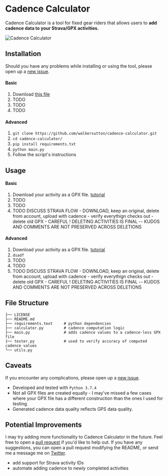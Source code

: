 # Cadence Calculator

<!-- **Read more about this project [here](https://walkercsutton.com/projects/cadence-calculator).** -->

<!-- [![Github All Releases](https://img.shields.io/github/downloads/walkersutton/cadence-calculator/total.svg)]() -->

Cadence Calculator is a tool for fixed gear riders that allows users to **add cadence data to your Strava/GPX activities.**

![Cadence Calculator](https://i.imgur.com/xoy5skH.png)

## Installation
Should you have any problems while installing or using the tool, please open up a [new issue](https://github.com/walkersutton/cadence-calculator/issues).
#### Basic
1. Download [this file](https://github.com/walkersutton/cadence-calculator/issues)
2. TODO
2. TODO
2. TODO

#### Advanced
1. ```git clone https://github.com/walkersutton/cadence-calculator.git```
2. ```cd cadence-calculator/```
3. ```pip install requirements.txt```
4. ```python main.py```
5. Follow the script's instructions

## Usage
#### Basic
1. Download your activity as a GPX file. [tutorial](https://support.strava.com/hc/en-us/articles/216918437-Exporting-your-Data-and-Bulk-Export#:~:text=Export%20an%20Activity%20as%20a%20GPX%20file&text=Navigate%20to%20one%20of%20your,gpx%22.)
2. TODO
2. TODO
2. TODO
		DISCUSS STRAVA FLOW - DOWNLOAD, keep an original, delete from account, upload with cadence - verify everythign checks out - delete old GPX - CAREFUL ! DELETING ACTIVITIES IS FINAL -- KUDOS AND COMMENTS ARE NOT PRESERVED ACROSS DELETIONS


#### Advanced
1. Download your activity as a GPX file. [tutorial](https://support.strava.com/hc/en-us/articles/216918437-Exporting-your-Data-and-Bulk-Export#:~:text=Export%20an%20Activity%20as%20a%20GPX%20file&text=Navigate%20to%20one%20of%20your,gpx%22.)
2. ```dsadf```
2. TODO
2. TODO
2. TODO
		DISCUSS STRAVA FLOW - DOWNLOAD, keep an original, delete from account, upload with cadence - verify everythign checks out - delete old GPX - CAREFUL ! DELETING ACTIVITIES IS FINAL -- KUDOS AND COMMENTS ARE NOT PRESERVED ACROSS DELETIONS

## File Structure
```
├── LICENSE
├── README.md
├── requirements.text     # python dependencies
├── calculator.py         # cadence computation logic
├── main.py               # adds cadence values to a cadence-less GPX file
├── tester.py             # used to verify accuracy of computed cadence values
└── utils.py
```

## Caveats
If you encounter any complications, please open up a [new issue](https://github.com/walkersutton/cadence-calculator/issues).
* Developed and tested with ```Python 3.7.4```
* Not all GPX files are created equally - I may've missed a few cases where your GPX file has a different construction than the ones I used for testing.
* Generated cadence data quality reflects GPS data quality.

## Potential Improvements
I may try adding more functionality to Cadence Calculator in the future. Feel free to open a [pull request](https://github.com/walkersutton/cadence-calculator/pulls) if you'd like to help out. If you have any suggestions, you can open a pull request modifying the README, or send me a message me on [Twitter](https://twitter.com/walkercsutton).
* add support for Strava activity IDs
* automate adding cadence to newly completed activities
